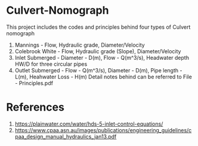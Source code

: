 # Culvert-Nomograph
This project includes the codes and principles behind four types of Culvert nomograph
1. Mannings - Flow, Hydraulic grade, Diameter/Velocity 
2. Colebrook White - Flow, Hydraulic grade (Slope), Diameter/Velocity 
3. Inlet Submerged - Diameter - D(m), Flow - Q(m^3/s), Headwater depth HW/D for three circular pipes
4. Outlet Submerged - Flow - Q(m^3/s), Diameter - D(m), Pipe length - L(m), Heahwater Loss - H(m) 
Detail notes behind can be referred to File - Principles.pdf

# References 
1. https://plainwater.com/water/hds-5-inlet-control-equations/
2. https://www.cpaa.asn.au/images/publications/engineering_guidelines/cpaa_design_manual_hydraulics_jan13.pdf
